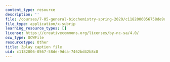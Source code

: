 ```yaml
---
content_type: resource
description: ''
file: /courses/7-05-general-biochemistry-spring-2020/c1182006056758de9dca7462bd42b8c8_3fSY92mJwQY.vtt
file_type: application/x-subrip
learning_resource_types: []
license: https://creativecommons.org/licenses/by-nc-sa/4.0/
ocw_type: OCWFile
resourcetype: Other
title: 3play caption file
uid: c1182006-0567-58de-9dca-7462bd42b8c8
---
```

